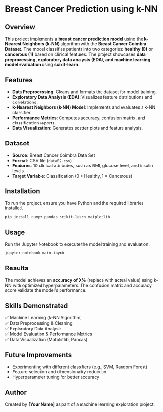 # Breast Cancer Prediction using k-NN

## Overview
This project implements a **breast cancer prediction model** using the **k-Nearest Neighbors (k-NN)** algorithm with the **Breast Cancer Coimbra Dataset**. The model classifies patients into two categories: **healthy (0)** or **cancerous (1)** based on clinical features. The project showcases **data preprocessing, exploratory data analysis (EDA), and machine learning model evaluation** using **scikit-learn**.

## Features
- **Data Preprocessing**: Cleans and formats the dataset for model training.
- **Exploratory Data Analysis (EDA)**: Visualizes feature distributions and correlations.
- **k-Nearest Neighbors (k-NN) Model**: Implements and evaluates a k-NN classifier.
- **Performance Metrics**: Computes accuracy, confusion matrix, and classification reports.
- **Data Visualization**: Generates scatter plots and feature analysis.

## Dataset
- **Source**: Breast Cancer Coimbra Data Set
- **Format**: CSV file (`dataR2.csv`)
- **Features**: 10 clinical attributes, such as BMI, glucose level, and insulin levels
- **Target Variable**: Classification (0 = Healthy, 1 = Cancerous)

## Installation
To run the project, ensure you have Python and the required libraries installed.

```bash
pip install numpy pandas scikit-learn matplotlib
```

## Usage
Run the Jupyter Notebook to execute the model training and evaluation:

```bash
jupyter notebook main.ipynb
```

## Results
The model achieves an **accuracy of X%** (replace with actual value) using k-NN with optimized hyperparameters. The confusion matrix and accuracy score validate the model's performance.

## Skills Demonstrated
✅ Machine Learning (k-NN Algorithm)  
✅ Data Preprocessing & Cleaning  
✅ Exploratory Data Analysis  
✅ Model Evaluation & Performance Metrics  
✅ Data Visualization (Matplotlib, Pandas)

## Future Improvements
- Experimenting with different classifiers (e.g., SVM, Random Forest)
- Feature selection and dimensionality reduction
- Hyperparameter tuning for better accuracy

## Author
Created by **[Your Name]** as part of a machine learning exploration project.
